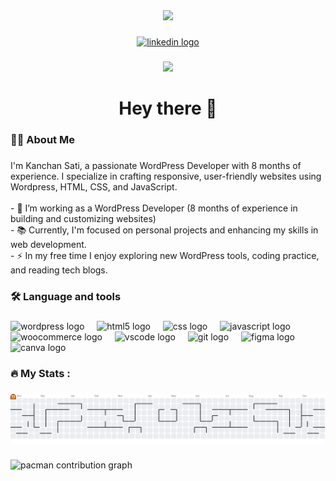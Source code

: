<div align="center">
  <img height="150" src="https://media.giphy.com/media/M9gbBd9nbDrOTu1Mqx/giphy.gif"  />
</div>

###

<div align="center">
  <a href="https://www.linkedin.com/in/kanchan-sati " target="_blank">
    <img src="https://img.shields.io/static/v1?message=LinkedIn&logo=linkedin&label=&color=0077B5&logoColor=white&labelColor=&style=for-the-badge" height="25" alt="linkedin logo"  />
  </a>
</div>

###

<div align="center">
  <img src="https://visitor-badge.laobi.icu/badge?page_id=kanchansati36-ship-it.kanchansati36-ship-it&"  />
</div>

###

<h1 align="center">Hey there 👋</h1>

###

<h3 align="left">👩‍💻  About Me</h3>

###

<p align="left">I'm Kanchan Sati, a passionate WordPress Developer with 8 months of experience. I specialize in crafting responsive, user-friendly websites using Wordpress, HTML, CSS, and JavaScript.<br><br>- 🔭 I’m working as a WordPress Developer (8 months of experience in building and customizing websites)<br>- 📚 Currently, I'm focused on personal projects and enhancing my skills in web development.<br>- ⚡ In my free time I enjoy exploring new WordPress tools, coding practice, and reading tech blogs.</p>

###

<h3 align="left">🛠 Language and tools</h3>

###

<div align="left">
  <img src="https://cdn.jsdelivr.net/gh/devicons/devicon/icons/wordpress/wordpress-original.svg" height="40" alt="wordpress logo"  />
  <img width="12" />
  <img src="https://cdn.jsdelivr.net/gh/devicons/devicon/icons/html5/html5-original.svg" height="40" alt="html5 logo"  />
  <img width="12" />
  <img src="https://cdn.jsdelivr.net/gh/devicons/devicon/icons/css3/css3-original.svg" height="40" alt="css logo"  />
  <img width="12" />
  <img src="https://cdn.jsdelivr.net/gh/devicons/devicon/icons/javascript/javascript-original.svg" height="40" alt="javascript logo"  />
  <img width="12" />
  <img src="https://cdn.jsdelivr.net/gh/devicons/devicon/icons/woocommerce/woocommerce-original.svg" height="40" alt="woocommerce logo"  />
  <img width="12" />
  <img src="https://cdn.jsdelivr.net/gh/devicons/devicon/icons/vscode/vscode-original.svg" height="40" alt="vscode logo"  />
  <img width="12" />
  <img src="https://cdn.jsdelivr.net/gh/devicons/devicon/icons/git/git-original.svg" height="40" alt="git logo"  />
  <img width="12" />
  <img src="https://cdn.jsdelivr.net/gh/devicons/devicon/icons/figma/figma-original.svg" height="40" alt="figma logo"  />
  <img width="12" />
  <img src="https://cdn.jsdelivr.net/gh/devicons/devicon/icons/canva/canva-original.svg" height="40" alt="canva logo"  />
</div>

###

<h3 align="left">🔥   My Stats :</h3>

###

<picture>
  <source media="(prefers-color-scheme: dark)" srcset="https://raw.githubusercontent.com/kanchan-sati/kanchan-sati/main/output/pacman-contribution-graph-dark.svg">
  <source media="(prefers-color-scheme: light)" srcset="https://raw.githubusercontent.com/kanchan-sati/kanchan-sati/main/output/pacman-contribution-graph.svg">
  <img alt="Pacman contribution graph" src="https://raw.githubusercontent.com/kanchan-sati/kanchan-sati/main/output/pacman-contribution-graph.svg">
</picture>


###

<picture>
  <source media="(prefers-color-scheme: dark)" srcset="https://raw.githubusercontent.com/kanchansati36-ship-it/kanchansati36-ship-it/output/pacman-contribution-graph-dark.svg">
  <source media="(prefers-color-scheme: light)" srcset="https://raw.githubusercontent.com/kanchansati36-ship-it/kanchansati36-ship-it/output/pacman-contribution-graph.svg">
  <img alt="pacman contribution graph" src="https://raw.githubusercontent.com/kanchansati36-ship-it/kanchansati36-ship-it/output/pacman-contribution-graph.svg">
</picture>

###

